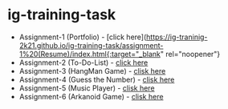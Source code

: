 # ig-training-task

* Assignment-1 (Portfolio) - [click here](https://ig-traninig-2k21.github.io/ig-training-task/assignment-1%20(Resume)/index.html{:target="_blank" rel="noopener"}
* Assignment-2 (To-Do-List) - [click here](https://ig-traninig-2k21.github.io/ig-training-task/assignment-2%20%7Bto-do-list%7D/index.html)
* Assignment-3 (HangMan Game) - [clisk here](https://ig-traninig-2k21.github.io/ig-training-task/assignment-3(HangmanGame)/)
* Assignment-4 (Guess the Number) - [clisk here](https://ig-traninig-2k21.github.io/ig-training-task/assignment-4(GuessNumber)/)
* Assignment-5 (Music Player) - [clisk here](https://ig-traninig-2k21.github.io/ig-training-task/assignment-5(Music_Player)/)
* Assignment-6 (Arkanoid Game) - [clisk here](https://ig-traninig-2k21.github.io/ig-training-task/assignment-6(arkanoid%20game)/)